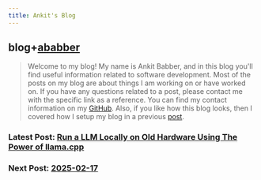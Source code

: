 ```yaml
---
title: Ankit's Blog 
---
```

## blog+[ababber](https://github.com/ababber)

> Welcome to my blog! My name is Ankit Babber, and in this blog you'll find useful information related to software development. Most of the posts on my blog are about things I am working on or have worked on. If you have any questions related to a post, please contact me with the specific link as a reference. You can find my contact information on my [GitHub](https://github.com/ababber). Also, if you like how this blog looks, then I covered how I setup my blog in a previous [post](./2025/02/06/how-to-create-a-blog-with-quartz-github-and-cloudflare.md).

### Latest Post: [Run a LLM Locally on Old Hardware Using The Power of llama.cpp](./2025/02/10/run-a-llm-locally-on-old-hardware-using-the-power-of-llama-cpp.md)

### Next Post: [2025-02-17](./2025/02/17.md)
